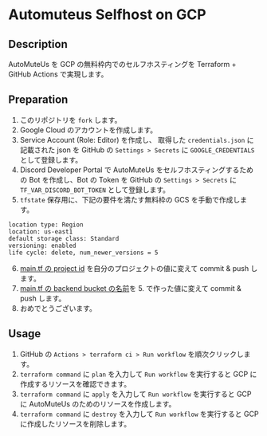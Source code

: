 # Automuteus Selfhost on GCP
## Description
AutoMuteUs を GCP の無料枠内でのセルフホスティングを Terraform + GitHub Actions で実現します。

## Preparation
1. このリポジトリを `fork` します。
2. Google Cloud のアカウントを作成します。
3. Service Account (Role: Editor) を作成し、 取得した `credentials.json` に記載された json を GitHub の `Settings > Secrets` に `GOOGLE_CREDENTIALS` として登録します。
4. Discord Developer Portal で AutoMuteUs をセルフホスティングするための Bot を作成し、Bot の Token を GitHub の `Settings > Secrets` に `TF_VAR_DISCORD_BOT_TOKEN` として登録します。
5. `tfstate` 保存用に、下記の要件を満たす無料枠の GCS を手動で作成します。
```
location type: Region
location: us-east1
default storage class: Standard
versioning: enabled
life cycle: delete, num_newer_versions = 5
```
6. [main.tf の project id](https://github.com/k-seta/automuteus-selfhost-gcp/blob/master/main.tf#L2) を自分のプロジェクトの値に変えて commit & push します。
7. [main.tf の backend bucket の名前](https://github.com/k-seta/automuteus-selfhost-gcp/blob/master/main.tf#L9)を 5. で作った値に変えて commit & push します。
8. おめでとうございます。

## Usage
1. GitHub の `Actions > terraform ci > Run workflow` を順次クリックします。
2. `terraform command` に `plan` を入力して `Run workflow` を実行すると GCP に作成するリソースを確認できます。
3. `terraform command` に `apply` を入力して `Run workflow` を実行すると GCP に AutoMuteUs のためのリソースを作成します。
4. `terraform command` に `destroy` を入力して `Run workflow` を実行すると GCP に作成したリソースを削除します。
